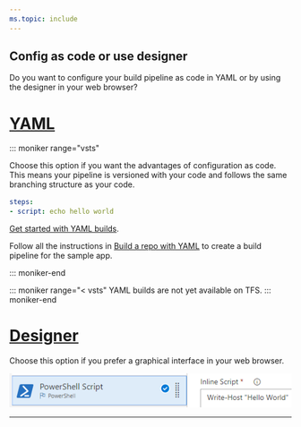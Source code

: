 ```yaml
---
ms.topic: include
---
```


## Config as code or use designer

Do you want to configure your build pipeline as code in YAML or by using the designer in your web browser?

# [YAML](#tab/yaml)

::: moniker range="vsts"

Choose this option if you want the advantages of configuration as code. This means your pipeline is versioned with your code and follows the same branching structure as your code. 

```YAML
steps:
- script: echo hello world 
```

[Get started with YAML builds](../get-started-yaml.md).

Follow all the instructions in [Build a repo with YAML](../get-started-yaml.md) to create a build pipeline for the sample app.

::: moniker-end

::: moniker range="< vsts"
YAML builds are not yet available on TFS.
::: moniker-end

# [Designer](#tab/designer)

Choose this option if you prefer a graphical interface in your web browser.

![PowerShell script task says "Hello World"](_img/powershell-script-hello-world.png)

---